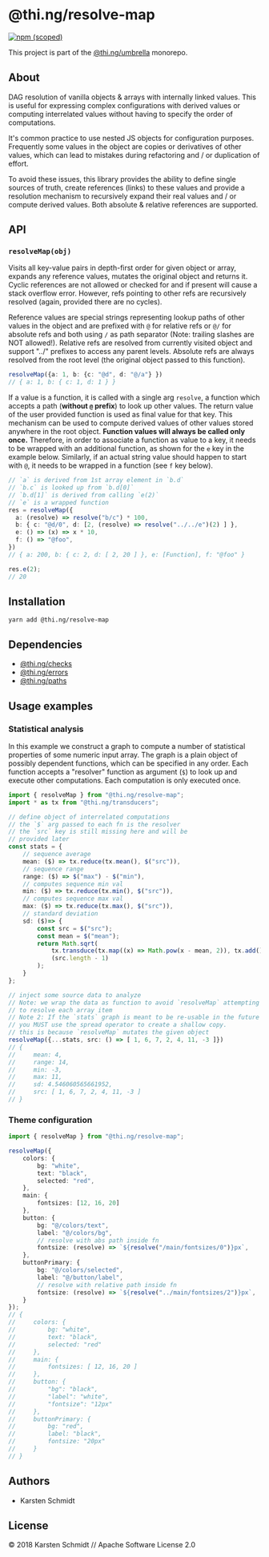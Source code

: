 # @thi.ng/resolve-map

[![npm (scoped)](https://img.shields.io/npm/v/@thi.ng/resolve-map.svg)](https://www.npmjs.com/package/@thi.ng/resolve-map)

This project is part of the
[@thi.ng/umbrella](https://github.com/thi-ng/umbrella/) monorepo.

## About

DAG resolution of vanilla objects & arrays with internally linked
values. This is useful for expressing complex configurations with
derived values or computing interrelated values without having to
specify the order of computations.

It's common practice to use nested JS objects for configuration
purposes. Frequently some values in the object are copies or derivatives
of other values, which can lead to mistakes during refactoring and / or
duplication of effort.

To avoid these issues, this library provides the ability to define
single sources of truth, create references (links) to these values and
provide a resolution mechanism to recursively expand their real values
and / or compute derived values. Both absolute & relative references are
supported.

## API

### `resolveMap(obj)`

Visits all key-value pairs in depth-first order for given object or
array, expands any reference values, mutates the original object and
returns it. Cyclic references are not allowed or checked for and if
present will cause a stack overflow error. However, refs pointing to
other refs are recursively resolved (again, provided there are no
cycles).

Reference values are special strings representing lookup paths of other
values in the object and are prefixed with `@` for relative refs or
`@/` for absolute refs and both using `/` as path separator (Note:
trailing slashes are NOT allowed!). Relative refs are resolved from
currently visited object and support "../" prefixes to access any parent
levels. Absolute refs are always resolved from the root level (the
original object passed to this function).

```ts
resolveMap({a: 1, b: {c: "@d", d: "@/a"} })
// { a: 1, b: { c: 1, d: 1 } }
```

If a value is a function, it is called with a single arg `resolve`, a
function which accepts a path (**without `@` prefix**) to look up other
values. The return value of the user provided function is used as final
value for that key. This mechanism can be used to compute derived values
of other values stored anywhere in the root object. **Function values
will always be called only once.** Therefore, in order to associate a
function as value to a key, it needs to be wrapped with an additional
function, as shown for the `e` key in the example below. Similarly, if
an actual string value should happen to start with `@`, it needs to be
wrapped in a function (see `f` key below).

```ts
// `a` is derived from 1st array element in `b.d`
// `b.c` is looked up from `b.d[0]`
// `b.d[1]` is derived from calling `e(2)`
// `e` is a wrapped function
res = resolveMap({
  a: (resolve) => resolve("b/c") * 100,
  b: { c: "@d/0", d: [2, (resolve) => resolve("../../e")(2) ] },
  e: () => (x) => x * 10,
  f: () => "@foo",
})
// { a: 200, b: { c: 2, d: [ 2, 20 ] }, e: [Function], f: "@foo" }

res.e(2);
// 20
```

## Installation

```
yarn add @thi.ng/resolve-map
```

## Dependencies

- [@thi.ng/checks](https://github.com/thi-ng/umbrella/tree/master/packages/checks)
- [@thi.ng/errors](https://github.com/thi-ng/umbrella/tree/master/packages/errors)
- [@thi.ng/paths](https://github.com/thi-ng/umbrella/tree/master/packages/paths)

## Usage examples

### Statistical analysis

In this example we construct a graph to compute a number of statistical
properties of some numeric input array. The graph is a plain object of
possibly dependent functions, which can be specified in any order. Each
function accepts a "resolver" function as argument (`$`) to look up and
execute other computations. Each computation is only executed once.

```ts
import { resolveMap } from "@thi.ng/resolve-map";
import * as tx from "@thi.ng/transducers";

// define object of interrelated computations
// the `$` arg passed to each fn is the resolver
// the `src` key is still missing here and will be
// provided later
const stats = {
    // sequence average
    mean: ($) => tx.reduce(tx.mean(), $("src")),
    // sequence range
    range: ($) => $("max") - $("min"),
    // computes sequence min val
    min: ($) => tx.reduce(tx.min(), $("src")),
    // computes sequence max val
    max: ($) => tx.reduce(tx.max(), $("src")),
    // standard deviation
    sd: ($)=> {
        const src = $("src");
        const mean = $("mean");
        return Math.sqrt(
            tx.transduce(tx.map((x) => Math.pow(x - mean, 2)), tx.add(), src) /
            (src.length - 1)
        );
    }
};

// inject some source data to analyze
// Note: we wrap the data as function to avoid `resolveMap` attempting
// to resolve each array item
// Note 2: If the `stats` graph is meant to be re-usable in the future
// you MUST use the spread operator to create a shallow copy.
// this is because `resolveMap` mutates the given object
resolveMap({...stats, src: () => [ 1, 6, 7, 2, 4, 11, -3 ]})
// {
//     mean: 4,
//     range: 14,
//     min: -3,
//     max: 11,
//     sd: 4.546060565661952,
//     src: [ 1, 6, 7, 2, 4, 11, -3 ]
// }
```

### Theme configuration

```typescript
import { resolveMap } from "@thi.ng/resolve-map";

resolveMap({
    colors: {
        bg: "white",
        text: "black",
        selected: "red",
    },
    main: {
        fontsizes: [12, 16, 20]
    },
    button: {
        bg: "@/colors/text",
        label: "@/colors/bg",
        // resolve with abs path inside fn
        fontsize: (resolve) => `${resolve("/main/fontsizes/0")}px`,
    },
    buttonPrimary: {
        bg: "@/colors/selected",
        label: "@/button/label",
        // resolve with relative path inside fn
        fontsize: (resolve) => `${resolve("../main/fontsizes/2")}px`,
    }
});
// {
//     colors: {
//         bg: "white",
//         text: "black",
//         selected: "red"
//     },
//     main: {
//         fontsizes: [ 12, 16, 20 ]
//     },
//     button: {
//         "bg": "black",
//         "label": "white",
//         "fontsize": "12px"
//     },
//     buttonPrimary: {
//         bg: "red",
//         label: "black",
//         fontsize: "20px"
//     }
// }
```

## Authors

- Karsten Schmidt

## License

&copy; 2018 Karsten Schmidt // Apache Software License 2.0
